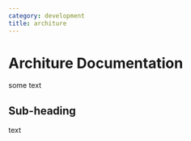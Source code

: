 ```yaml
---
category: development
title: architure
---
```


# Architure Documentation
some text

## Sub-heading
text
